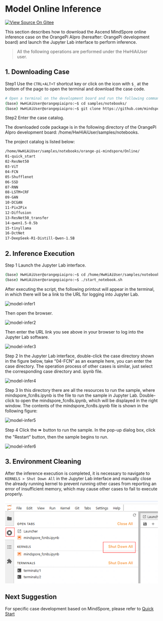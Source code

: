 # Model Online Inference

[![View Source On Gitee](https://mindspore-website.obs.cn-north-4.myhuaweicloud.com/website-images/r2.6.0/resource/_static/logo_source_en.svg)](https://gitee.com/mindspore/docs/blob/r2.6.0/tutorials/source_en/orange_pi/model_infer.md)

This section describes how to download the Ascend MindSpore online inference case on the OrangePi AIpro (hereafter: OrangePi development board) and launch the Jupyter Lab interface to perform inference.

> All the following operations are performed under the HwHiAiUser user.

## 1. Downloading Case

Step1 Use the `CTRL+ALT+T` shortcut key or click on the icon with `$_` at the bottom of the page to open the terminal and download the case code.

```bash
# Open a terminal on the development board and run the following command
(base) HwHiAiUser@orangepiaipro:~$ cd samples/notebooks/
(base) HwHiAiUser@orangepiaipro:~$ git clone https://github.com/mindspore-courses/orange-pi-mindspore.git
```

Step2 Enter the case catalog.

The downloaded code package is in the following directory of the OrangePi AIpro development board: /home/HwHiAiUser/samples/notebooks.

The project catalog is listed below:

```bash
/home/HwHiAiUser/samples/notebooks/orange-pi-mindspore/Online/
01-quick_start
02-ResNet50
03-ViT
04-FCN
05-Shufflenet
06-SSD
07-RNN
08-LSTM+CRF
09-GAN
10-DCGAN
11-Pix2Pix
12-Diffusion  
13-ResNet50_transfer
14-qwen1.5-0.5b
15-tinyllama
16-DctNet
17-DeepSeek-R1-Distill-Qwen-1.5B
```

## 2. Inference Execution

Step 1 Launch the Jupyter Lab interface.

```bash
(base) HwHiAiUser@orangepiaipro:~$ cd /home/HwHiAiUser/samples/notebooks/  
(base) HwHiAiUser@orangepiaipro:~$ ./start_notebook.sh
```

After executing the script, the following printout will appear in the terminal, in which there will be a link to the URL for logging into Jupyter Lab.

![model-infer1](https://mindspore-website.obs.cn-north-4.myhuaweicloud.com/website-images/r2.6.0/tutorials/source_zh_cn/orange_pi/images/model_infer1.png)

Then open the browser.

![model-infer2](https://mindspore-website.obs.cn-north-4.myhuaweicloud.com/website-images/r2.6.0/tutorials/source_zh_cn/orange_pi/images/model_infer2.png)

Then enter the URL link you see above in your browser to log into the Jupyter Lab software.

![model-infer3](https://mindspore-website.obs.cn-north-4.myhuaweicloud.com/website-images/r2.6.0/tutorials/source_zh_cn/orange_pi/images/model_infer3.png)

Step 2 In the Jupyter Lab interface, double-click the case directory shown in the figure below, take “04-FCN” as an example here, you can enter the case directory. The operation process of other cases is similar, just select the corresponding case directory and. ipynb file.

![model-infer4](https://mindspore-website.obs.cn-north-4.myhuaweicloud.com/website-images/r2.6.0/tutorials/source_zh_cn/orange_pi/images/model_infer4.png)

Step 3 In this directory there are all the resources to run the sample, where mindspore_fcn8s.ipynb is the file to run the sample in Jupyter Lab. Double-click to open the mindspore_fcn8s.ipynb, which will be displayed in the right window. The contents of the mindspore_fcn8s.ipynb file is shown in the following figure:

![model-infer5](https://mindspore-website.obs.cn-north-4.myhuaweicloud.com/website-images/r2.6.0/tutorials/source_zh_cn/orange_pi/images/model_infer5.png)

Step 4 Click the ⏩ button to run the sample. In the pop-up dialog box, click the "Restart" button, then the sample begins to run.

![model-infer6](https://mindspore-website.obs.cn-north-4.myhuaweicloud.com/website-images/r2.6.0/tutorials/source_zh_cn/orange_pi/images/model_infer6.png)

## 3. Environment Cleaning

After the inference execution is completed, it is necessary to navigate to `KERNELS > Shut Down All` in the Jupyter Lab interface and manually close the already running kernel to prevent running other cases from reporting an error of insufficient memory, which may cause other cases to fail to execute properly.

![model-infer7](../../source_zh_cn/orange_pi/images/model_infer7.png)

## Next Suggestion

For specific case development based on MindSpore, please refer to [Quick Start](https://www.mindspore.cn/tutorials/en/r2.6.0/orange_pi/dev_start.html)
